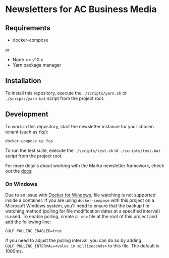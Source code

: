 # Newsletters for AC Business Media

## Requirements
- docker-compose

or

- Node >= v10.x
- Yarn package manager

## Installation
To install this repository, execute the `./scripts/yarn.sh` or `./scripts/yarn.bat` script from the project root.

## Development
To work in this repository, start the newsletter instance for your chosen tenant (such as `fcp`):
```
docker-compose up fcp
```

To run the test suite, execute the `./scripts/test.sh` or `./scripts/test.bat` script from the project root.

For more details about working with the Marko newsletter framework, check out the [docs](https://docs.parameter1.com)!

### On Windows
Due to an issue with [Docker for Windows](https://forums.docker.com/t/file-system-watch-does-not-work-with-mounted-volumes/12038/16), file watching is not supported inside a container. If you are using `docker-compose` with this project on a Microsoft Windows system, you'll need to ensure that the backup file watching method (polling for file modification dates at a specified interval) is used. To enable polling, create a `.env` file at the root of this project and add the following line:
```
GULP_POLLING_ENABLED=true
```

If you need to adjust the polling interval, you can do so by adding `GULP_POLLING_INTERVAL=<value in milliseconds>` to this file. The default is 1000ms.
